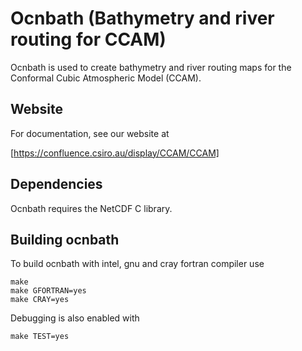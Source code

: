 # Ocnbath (Bathymetry and river routing for CCAM)

Ocnbath is used to create bathymetry and river routing maps for the Conformal
Cubic Atmospheric Model (CCAM).

## Website

For documentation, see our website at

[https://confluence.csiro.au/display/CCAM/CCAM]

## Dependencies

Ocnbath requires the NetCDF C library.

## Building ocnbath

To build ocnbath with intel, gnu and cray fortran compiler use

```
make
make GFORTRAN=yes
make CRAY=yes
```

Debugging is also enabled with

```
make TEST=yes
```
